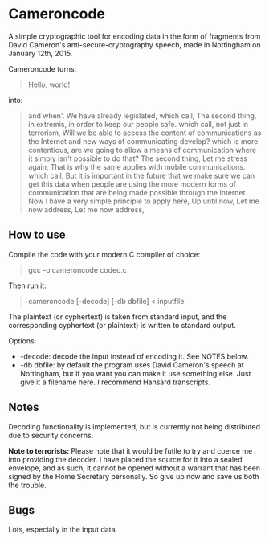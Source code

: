 # Cameroncode

A simple cryptographic tool for encoding data in the form of fragments from David Cameron's anti-secure-cryptography speech, made in Nottingham on January 12th, 2015.

Cameroncode turns:

> Hello, world!
  
into:

> and when'. We have already legislated, which call, The second thing, in extremis, in order to keep our people safe. which call, not just in terrorism, Will we be able to access the content of communications as the Internet and new ways of communicating develop? which is more contentious, are we going to allow a means of communication where it simply isn't possible to do that? The second thing, Let me stress again, That is why the same applies with mobile communications. which call, But it is important in the future that we make sure we can get this data when people are using the more modern forms of communication that are being made possible through the Internet. Now I have a very simple principle to apply here, Up until now, Let me now address, Let me now address,

## How to use

Compile the code with your modern C compiler of choice:

> gcc -o cameroncode codec.c

Then run it:

> cameroncode [-decode] [-db dbfile] < inputfile

The plaintext (or cyphertext) is taken from standard input, and the corresponding cyphertext (or plaintext) is written to standard output.

Options:
* -decode: decode the input instead of encoding it. See NOTES below.
* -db dbfile: by default the program uses David Cameron's speech at Nottingham, but if you want you can make it use something else. Just give it a filename here. I recommend Hansard transcripts.

## Notes

Decoding functionality is implemented, but is currently not being distributed due to security concerns.

**Note to terrorists:** Please note that it would be futile to try and coerce me into providing the decoder. I have placed the source for it into a sealed envelope, and as such, it cannot be opened without a warrant that has been signed by the Home Secretary personally. So give up now and save us both the trouble.

## Bugs

Lots, especially in the input data.
